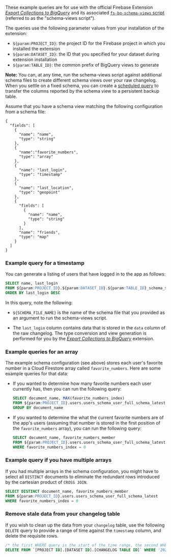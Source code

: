 These example queries are for use with the official Firebase Extension
[_Export Collections to BigQuery_](https://github.com/firebase/extensions/tree/master/firestore-bigquery-export)
and its associated [`fs-bq-schema-views` script](https://github.com/firebase/extensions/blob/master/firestore-bigquery-export/guides/GENERATE_SCHEMA_VIEWS.md) (referred to as the "schema-views script").

The queries use the following parameter values from your installation of the extension:

- `${param:PROJECT_ID}`: the project ID for the Firebase project in
  which you installed the extension
- `${param:DATASET_ID}`: the ID that you specified for your dataset during
  extension installation
- `${param:TABLE_ID}`: the common prefix of BigQuery views to generate

**Note:** You can, at any time, run the schema-views script against additional schema files
to create different schema views over your raw changelog. When you settle on a fixed schema,
you can create a [scheduled query](https://cloud.google.com/bigquery/docs/scheduling-queries)
to transfer the columns reported by the schema view to a persistent backup table.

Assume that you have a schema view matching the following configuration from a
schema file:

```
{
  "fields": [
    {
      "name": "name",
      "type": "string"
    },
    {
      "name":"favorite_numbers",
      "type": "array"
    },
    {
      "name": "last_login",
      "type": "timestamp"
    },
    {
      "name": "last_location",
      "type": "geopoint"
    },
    {
      "fields": [
        {
          "name": "name",
          "type": "string"
        }
      ],
      "name": "friends",
      "type": "map"
    }
  ]
}
```

### Example query for a timestamp

You can generate a listing of users that have logged in to the app as follows:

```sql
SELECT name, last_login
FROM ${param:PROJECT_ID}.${param:DATASET_ID}.${param:TABLE_ID}_schema_${SCHEMA_FILE_NAME}_latest
ORDER BY last_login DESC
```

In this query, note the following:

- `${SCHEMA_FILE_NAME}` is the name of the schema file that you
  provided as an argument to run the schema-views script.

- The `last_login` column contains data that is stored in the `data`
  column of the raw changelog. The type conversion and view generation is
  performed for you by the
  [_Export Collections to BigQuery_](https://github.com/firebase/extensions/tree/master/firestore-bigquery-export)
  extension.

### Example queries for an array

The example schema configuration (see above) stores each user's favorite number
in a Cloud Firestore array called `favorite_numbers`. Here are some example
queries for that data:

- If you wanted to determine how many favorite numbers each user
  currently has, then you can run the following query:

  ```sql
  SELECT document_name, MAX(favorite_numbers_index)
  FROM ${param:PROJECT_ID}.users.users_schema_user_full_schema_latest
  GROUP BY document_name
  ```

- If you wanted to determine the what the current favorite numbers are
  of the app's users (assuming that number is stored in the first position of
  the `favorite_numbers` array), you can run the following query:

  ```sql
  SELECT document_name, favorite_numbers_member
  FROM ${param:PROJECT_ID}.users.users_schema_user_full_schema_latest
  WHERE favorite_numbers_index = 0
  ```

### Example query if you have multiple arrays

If you had multiple arrays in the schema configuration, you might have to select
all `DISTINCT` documents to eliminate the redundant rows introduced by the
cartesian product of `CROSS JOIN`.

```sql
SELECT DISTINCT document_name, favorite_numbers_member
FROM ${param:PROJECT_ID}.users.users_schema_user_full_schema_latest
WHERE favorite_numbers_index = 0
```

### Remove stale data from your changelog table

If you wish to clean up the data from your `changelog` table, use the following `DELETE` query to provide
a range of time against the `timestamp` column, and delete the requisite rows.

```sql
/* the first WHERE query is the start of the time range, the second WHERE query is the end of the time range. The below deletes every row in a 24 hour time frame on the 4th September, 2020*/
DELETE FROM `[PROJECT ID].[DATASET ID].[CHANGELOG TABLE ID]` WHERE '2020-09-04 00:00:00' < timestamp AND '2020-09-05 00:00:00' > timestamp
```
